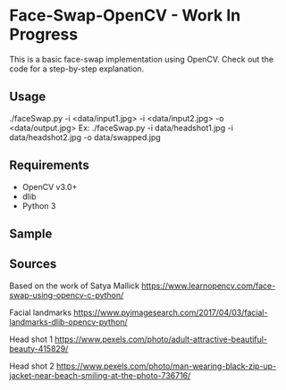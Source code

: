 # Face-Swap-OpenCV - Work In Progress
This is a basic face-swap implementation using OpenCV. Check out the code for a step-by-step explanation.

## Usage
./faceSwap.py -i <data/input1.jpg> -i <data/input2.jpg> -o <data/output.jpg>
Ex: ./faceSwap.py -i data/headshot1.jpg -i data/headshot2.jpg -o data/swapped.jpg

## Requirements
* OpenCV v3.0+
* dlib
* Python 3

## Sample

## Sources
Based on the work of Satya Mallick
https://www.learnopencv.com/face-swap-using-opencv-c-python/

Facial landmarks
https://www.pyimagesearch.com/2017/04/03/facial-landmarks-dlib-opencv-python/

Head shot 1
https://www.pexels.com/photo/adult-attractive-beautiful-beauty-415829/

Head shot 2
https://www.pexels.com/photo/man-wearing-black-zip-up-jacket-near-beach-smiling-at-the-photo-736716/

